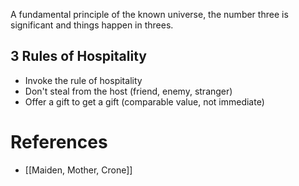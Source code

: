 A fundamental principle of the known universe, the number three is significant and things happen in threes.
## 3 Rules of Hospitality
- Invoke the rule of hospitality
- Don't steal from the host (friend, enemy, stranger)
- Offer a gift to get a gift (comparable value, not immediate)
# References
- [[Maiden, Mother, Crone]]